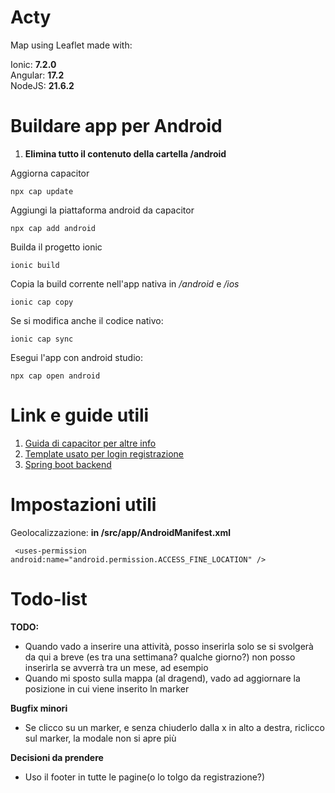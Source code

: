 # Acty
Map using Leaflet made with:

Ionic: **7.2.0** <br>
Angular: **17.2** <br>
NodeJS: **21.6.2** <br>


# Buildare app per Android

1) **Elimina tutto il contenuto della cartella /android**

Aggiorna capacitor

```
npx cap update
```   

Aggiungi la piattaforma android da capacitor
```
npx cap add android
```

Builda il progetto ionic
```
ionic build
```

Copia la build corrente nell'app nativa in */android* e */ios*

```
ionic cap copy
```
Se si modifica anche il codice nativo:

```
ionic cap sync
```

Esegui l'app con android studio:
```
npx cap open android
```

# Link e guide utili

1) [Guida di capacitor per altre info](https://ionicframework.com/docs/angular/your-first-app/deploying-mobile)
2) [Template usato per login registrazione](https://github.com/juned-adenwalla/Ionic-Angular-Login-Template)
3) [Spring boot backend](https://github.com/bezkoder/spring-boot-login-example)

# Impostazioni utili

Geolocalizzazione: 
**in /src/app/AndroidManifest.xml**

```
 <uses-permission android:name="android.permission.ACCESS_FINE_LOCATION" />
```

# Todo-list

**TODO:**
- Quando vado a inserire una attività, posso inserirla solo se si svolgerà da qui a breve (es tra una settimana? qualche giorno?) non posso inserirla se avverrà tra un mese, ad esempio
- Quando mi sposto sulla mappa (al dragend), vado ad aggiornare la posizione in cui viene inserito ln marker

**Bugfix minori**
- Se clicco su un marker, e senza chiuderlo dalla x in alto a destra, riclicco sul marker, la modale non si apre più

**Decisioni da prendere**

- Uso il footer in tutte le pagine(o lo tolgo da registrazione?)
